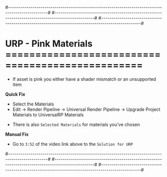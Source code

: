#-------------------------------------------------------------------------------------------------#
#-------------------------------------------------------------------------------------------------#
#-------------------------------------------------------------------------------------------------#


# URP - Pink Materials =================================================
[Link]: https://www.youtube.com/watch?v=nB0r0c-SIVg

+ If asset is pink you either have a shader mismatch or an unsupported item

**Quick Fix**
+ Select the Materials
+ Edit -> Render Pipeline -> Universal Render Pipeline -> Upgrade Project Materials to UniversalRP Materials
 - There is also `Selected Materials` for materials you've chosen

**Manual Fix**
+ Go to `3:52` of the video link above to the `Solution for URP`

#-------------------------------------------------------------------------------------------------#
#-------------------------------------------------------------------------------------------------#
#-------------------------------------------------------------------------------------------------#

